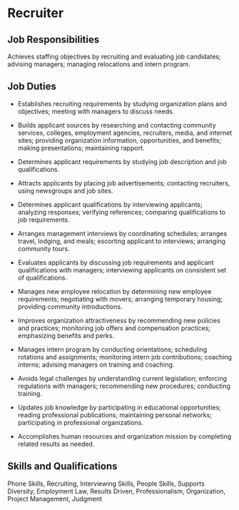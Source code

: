 # Recruiter

## Job Responsibilities

Achieves staffing objectives by recruiting and evaluating job candidates; advising managers; managing relocations and intern program.

## Job Duties

* Establishes recruiting requirements by studying organization plans and objectives; meeting with managers to discuss needs.

* Builds applicant sources by researching and contacting community services, colleges, employment agencies, recruiters, media, and internet sites; providing organization information, opportunities, and benefits; making presentations; maintaining rapport.

* Determines applicant requirements by studying job description and job qualifications.

* Attracts applicants by placing job advertisements; contacting recruiters, using newsgroups and job sites.

* Determines applicant qualifications by interviewing applicants; analyzing responses; verifying references; comparing qualifications to job requirements.

* Arranges management interviews by coordinating schedules; arranges travel, lodging, and meals; escorting applicant to interviews; arranging community tours.

* Evaluates applicants by discussing job requirements and applicant qualifications with managers; interviewing applicants on consistent set of qualifications.

* Manages new employee relocation by determining new employee requirements; negotiating with movers; arranging temporary housing; providing community introductions.

* Improves organization attractiveness by recommending new policies and practices; monitoring job offers and compensation practices; emphasizing benefits and perks.

* Manages intern program by conducting orientations; scheduling rotations and assignments; monitoring intern job contributions; coaching interns; advising managers on training and coaching.

* Avoids legal challenges by understanding current legislation; enforcing regulations with managers; recommending new procedures; conducting training.

* Updates job knowledge by participating in educational opportunities; reading professional publications; maintaining personal networks; participating in professional organizations.

* Accomplishes human resources and organization mission by completing related results as needed.

## Skills and Qualifications

Phone Skills, Recruiting, Interviewing Skills, People Skills, Supports Diversity, Employment Law, Results Driven, Professionalism, Organization, Project Management, Judgment

